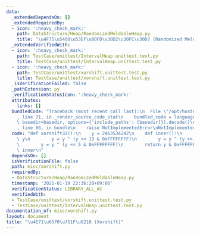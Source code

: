 ```yaml
---
data:
  _extendedDependsOn: []
  _extendedRequiredBy:
  - icon: ':heavy_check_mark:'
    path: DataStructure/Heap/RandomizedMeldableHeap.py
    title: "\u4F75\u5408\u53EF\u80FD\u30D2\u30FC\u30D7 (Randomized Meldable Heap)"
  _extendedVerifiedWith:
  - icon: ':heavy_check_mark:'
    path: TestCase/unittest/IntervalHeap.unittest.test.py
    title: TestCase/unittest/IntervalHeap.unittest.test.py
  - icon: ':heavy_check_mark:'
    path: TestCase/unittest/xorshift.unittest.test.py
    title: TestCase/unittest/xorshift.unittest.test.py
  _isVerificationFailed: false
  _pathExtension: py
  _verificationStatusIcon: ':heavy_check_mark:'
  attributes:
    links: []
  bundledCode: "Traceback (most recent call last):\n  File \"/opt/hostedtoolcache/Python/3.9.5/x64/lib/python3.9/site-packages/onlinejudge_verify/documentation/build.py\"\
    , line 71, in _render_source_code_stat\n    bundled_code = language.bundle(stat.path,\
    \ basedir=basedir, options={'include_paths': [basedir]}).decode()\n  File \"/opt/hostedtoolcache/Python/3.9.5/x64/lib/python3.9/site-packages/onlinejudge_verify/languages/python.py\"\
    , line 96, in bundle\n    raise NotImplementedError\nNotImplementedError\n"
  code: "def xorshift32():\n    y = 2463534242\n    def inner():\n        nonlocal\
    \ y\n        y = y ^ (y << 13 & 0xFFFFFFFF)\n        y = y ^ (y >> 17 & 0xFFFFFFFF)\n\
    \        y = y ^ (y << 5 & 0xFFFFFFFF)\n        return y & 0xFFFFFFFF\n    return\
    \ inner\n"
  dependsOn: []
  isVerificationFile: false
  path: misc/xorshift.py
  requiredBy:
  - DataStructure/Heap/RandomizedMeldableHeap.py
  timestamp: '2021-01-19 22:36:20+09:00'
  verificationStatus: LIBRARY_ALL_AC
  verifiedWith:
  - TestCase/unittest/xorshift.unittest.test.py
  - TestCase/unittest/IntervalHeap.unittest.test.py
documentation_of: misc/xorshift.py
layout: document
title: "\u4E71\u6570\u751F\u6210 (Xorshift)"
---
```

